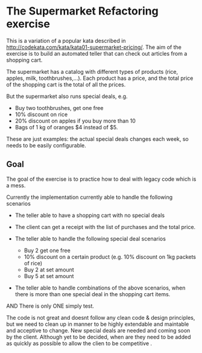 # The Supermarket Refactoring exercise

This is a variation of a popular kata described in http://codekata.com/kata/kata01-supermarket-pricing/. The aim of the exercise is to build an automated teller that can check out articles from a shopping cart. 

The supermarket has a catalog with different types of products (rice, apples, milk, toothbrushes,...). Each product has a price, and the total price of the shopping cart is the total of all the prices.

But the supermarket also runs special deals, e.g.
 - Buy two toothbrushes, get one free
 - 10% discount on rice
 - 20% discount on apples if you buy more than 10
 - Bags of 1 kg of oranges $4 instead of $5.

These are just examples: the actual special deals changes each week, so needs to be easily configurable.

## Goal

The goal of the exercise is to practice how to deal with legacy code which is a mess.

Currently the implementation currently able to handle the following scenarios 

 - The teller able to have a shopping cart with no special deals
 - The client can get a receipt with the list of purchases and the total price.
 - The teller able to handle the following special deal scenarios
    - Buy 2 get one free
    - 10% discount on a certain product (e.g. 10% discount on 1kg packets of rice)
    - Buy 2 at set amount 
    - Buy 5 at set amount 
 
 - The teller able to handle combinations of the above scenarios, when there is more than one special deal in the shopping cart items.

AND There is only ONE simply test.

The code is not great and doesnt follow any clean code & design principles, but we need to clean up in manner to be highly extendable and maintable and acceptive to change.  New special deals are needed and coming soon by the client. Although yet to be decided, when are they need to be added as quickly as possible to allow the clien to be competitive .
